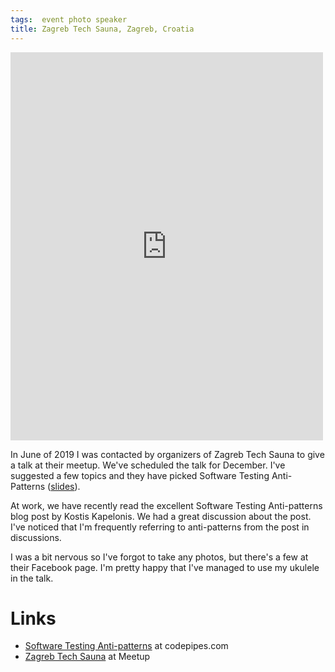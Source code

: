 ```yaml
---
tags:  event photo speaker
title: Zagreb Tech Sauna, Zagreb, Croatia
---
```

<iframe src="https://www.facebook.com/plugins/post.php?href=https%3A%2F%2Fwww.facebook.com%2Fmedia%2Fset%2F%3Fset%3Da.2443907399231480%26type%3D3&width=500" width="500" height="621" style="border:none;overflow:hidden" scrolling="no" frameborder="0" allowTransparency="true" allow="encrypted-media"></iframe>

In June of 2019 I was contacted by organizers of Zagreb Tech Sauna to give a talk at their meetup. We've scheduled the talk for December. I've suggested a few topics and they have picked Software Testing Anti-Patterns ([slides](/assets/software-testing-anti-patterns-zagreb-tech-sauna.pdf)).

At work, we have recently read the excellent Software Testing Anti-patterns blog post by Kostis Kapelonis. We had a great discussion about the post. I've noticed that I'm frequently referring to anti-patterns from the post in discussions.

I was a bit nervous so I've forgot to take any photos, but there's a few at their Facebook page. I'm pretty happy that I've managed to use my ukulele in the talk.

# Links

- [Software Testing Anti-patterns](http://blog.codepipes.com/testing/software-testing-antipatterns.html) at codepipes.com
- [Zagreb Tech Sauna](https://www.meetup.com/Zagreb-Tech-Sauna/events/266804075/) at Meetup
